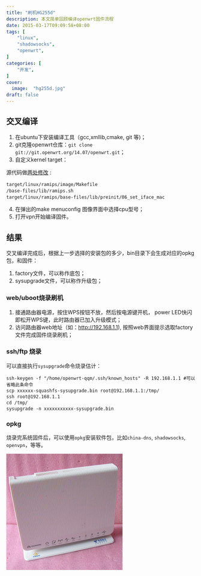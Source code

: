 ```yaml
---
title: "刷机HG255d"
description: 本文简单回顾编译openwrt固件流程
date: 2015-03-17T09:09:58+08:00
tags: [
    "linux",
    "shadowsocks",
    "openwrt",
]
categories: [
    "开发",
]
cover:
  image:  "hg255d.jpg"
draft: false
---
```


## 交叉编译
1. 在ubuntu下安装编译工具（gcc,xmllib,cmake, git 等)；
2. git克隆openwrt仓库：`git clone git://git.openwrt.org/14.07/openwrt.git`；
3. 自定义kernel target：

  源代码做[两处修改](http://my.oschina.net/osbin/blog/278782) :
```bash
target/linux/ramips/image/Makefile
/base-files/lib/ramips.sh 
target/linux/ramips/base-files/lib/preinit/06_set_iface_mac
```
4. 在弹出的make menuconfig 图像界面中选择cpu型号；
5. 打开vpn开始编译固件。

## 结果
交叉编译完成后，根据上一步选择的安装包的多少，bin目录下会生成对应的opkg包，和固件：
1. factory文件，可以称作底包；
2. sysupgrade文件，可以称作升级包；

### web/uboot烧录刷机
1. 接通路由器电源，按住WPS按钮不放，然后按电源键开机， power LED快闪即松开WPS键，此时路由器已加入升级模式；
2. 访问路由器web地址（如：http://192.168.1.1), 按照web界面提示选取factory文件完成固件烧录刷机；

### ssh/ftp 烧录
可以直接执行`sysupgrade`命令烧录估计：
```shell
ssh-keygen -f "/home/openwrt-qqm/.ssh/known_hosts" -R 192.168.1.1 #可以省略此条命令 
scp xxxxxx-squashfs-sysupgrade.bin root@192.168.1.1:/tmp/
ssh root@192.168.1.1
cd /tmp/
sysupgrade -n xxxxxxxxxxx-sysupgrade.bin
```

### opkg
烧录完系统固件后，可以使用`opkg`安装软件包，比如`china-dns`, `shadowsocks`, `openvpn`，等等。

![hg255d router](hg255d.jpg)
